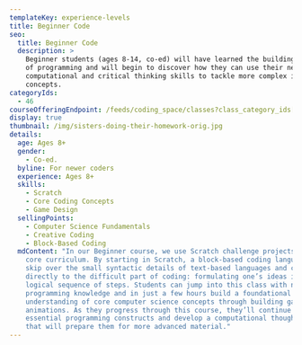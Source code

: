 ```yaml
---
templateKey: experience-levels
title: Beginner Code
seo:
  title: Beginner Code
  description: >
    Beginner students (ages 8-14, co-ed) will have learned the building blocks
    of programming and will begin to discover how they can use their newfound
    computational and critical thinking skills to tackle more complex ideas and
    concepts.
categoryIds:
  - 46
courseOfferingEndpoint: /feeds/coding_space/classes?class_category_ids[]=46
display: true
thumbnail: /img/sisters-doing-their-homework-orig.jpg
details:
  age: Ages 8+
  gender:
    - Co-ed.
  byline: For newer coders
  experience: Ages 8+
  skills:
    - Scratch
    - Core Coding Concepts
    - Game Design
  sellingPoints:
    - Computer Science Fundamentals
    - Creative Coding
    - Block-Based Coding
  mdContent: "In our Beginner course, we use Scratch challenge projects as our
    core curriculum. By starting in Scratch, a block-based coding language, we
    skip over the small syntactic details of text-based languages and cut
    directly to the difficult part of coding: formulating one’s ideas into a
    logical sequence of steps. Students can jump into this class with no prior
    programming knowledge and in just a few hours build a foundational
    understanding of core computer science concepts through building games and
    animations. As they progress through this course, they’ll continue to learn
    essential programming constructs and develop a computational thought process
    that will prepare them for more advanced material."
---
```

